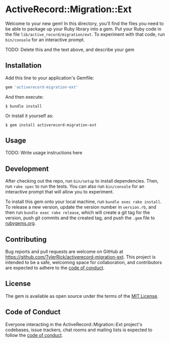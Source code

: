 # ActiveRecord::Migration::Ext

Welcome to your new gem! In this directory, you'll find the files you need to be able to package up your Ruby library into a gem. Put your Ruby code in the file `lib/active_record/migration/ext`. To experiment with that code, run `bin/console` for an interactive prompt.

TODO: Delete this and the text above, and describe your gem

## Installation

Add this line to your application's Gemfile:

```ruby
gem 'activerecord-migration-ext'
```

And then execute:

    $ bundle install

Or install it yourself as:

    $ gem install activerecord-migration-ext

## Usage

TODO: Write usage instructions here

## Development

After checking out the repo, run `bin/setup` to install dependencies. Then, run `rake spec` to run the tests. You can also run `bin/console` for an interactive prompt that will allow you to experiment.

To install this gem onto your local machine, run `bundle exec rake install`. To release a new version, update the version number in `version.rb`, and then run `bundle exec rake release`, which will create a git tag for the version, push git commits and the created tag, and push the `.gem` file to [rubygems.org](https://rubygems.org).

## Contributing

Bug reports and pull requests are welcome on GitHub at https://github.com/TylerRick/activerecord-migration-ext. This project is intended to be a safe, welcoming space for collaboration, and contributors are expected to adhere to the [code of conduct](https://github.com/TylerRick/activerecord-migration-ext/blob/master/CODE_OF_CONDUCT.md).

## License

The gem is available as open source under the terms of the [MIT License](https://opensource.org/licenses/MIT).

## Code of Conduct

Everyone interacting in the ActiveRecord::Migration::Ext project's codebases, issue trackers, chat rooms and mailing lists is expected to follow the [code of conduct](https://github.com/TylerRick/activerecord-migration-ext/blob/master/CODE_OF_CONDUCT.md).
